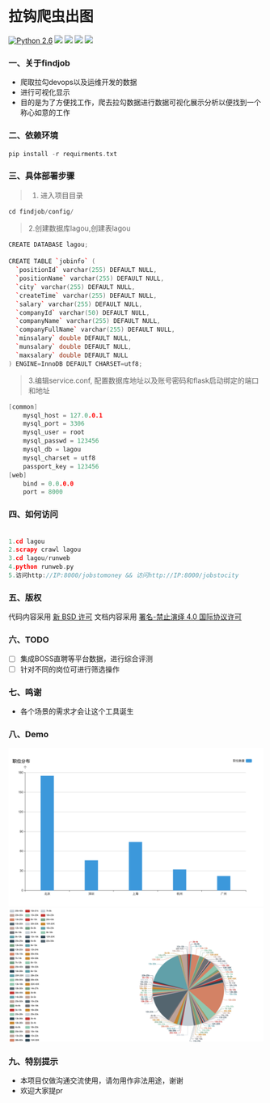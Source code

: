 拉钩爬虫出图
==========

[![Python 2.6](https://img.shields.io/badge/python-2.6-yellow.svg)](https://www.python.org/)
[![](https://img.shields.io/badge/flask-0.10.1-green.svg)](http://docs.jinkan.org/docs/flask/)
[![](https://img.shields.io/badge/Scrapy-1.4.0-green.svg)](http://scrapy-chs.readthedocs.io/zh_CN/0.24/intro/tutorial.html)
[![](https://img.shields.io/badge/bs4-0.0.1-brightgreen.svg)](https://www.crummy.com/software/BeautifulSoup/bs4/doc/index.zh.html)
[![](https://img.shields.io/badge/requests-2.9.1-brightgreen.svg)](http://docs.python-requests.org/zh_CN/latest/user/quickstart.html)



### 一、关于findjob

- 爬取拉勾devops以及运维开发的数据
- 进行可视化显示
- 目的是为了方便找工作，爬去拉勾数据进行数据可视化展示分析以便找到一个称心如意的工作



### 二、依赖环境

```cpp
pip install -r requirments.txt
```

### 三、具体部署步骤

> 1. 进入项目目录

``` cpp
cd findjob/config/
``` 

> 2.创建数据库lagou,创建表lagou

```cpp
CREATE DATABASE lagou;

CREATE TABLE `jobinfo` (
  `positionId` varchar(255) DEFAULT NULL,
  `positionName` varchar(255) DEFAULT NULL,
  `city` varchar(255) DEFAULT NULL,
  `createTime` varchar(255) DEFAULT NULL,
  `salary` varchar(255) DEFAULT NULL,
  `companyId` varchar(50) DEFAULT NULL,
  `companyName` varchar(255) DEFAULT NULL,
  `companyFullName` varchar(255) DEFAULT NULL,
  `minsalary` double DEFAULT NULL,
  `munsalary` double DEFAULT NULL,
  `maxsalary` double DEFAULT NULL
) ENGINE=InnoDB DEFAULT CHARSET=utf8;
```

> 3.编辑service.conf, 配置数据库地址以及账号密码和flask启动绑定的端口和地址

```cpp
[common]
    mysql_host = 127.0.0.1
    mysql_port = 3306
    mysql_user = root
    mysql_passwd = 123456
    mysql_db = lagou
    mysql_charset = utf8
    passport_key = 123456
[web]
    bind = 0.0.0.0
    port = 8000
```


### 四、如何访问

```cpp

1.cd lagou
2.scrapy crawl lagou
3.cd lagou/runweb
4.python runweb.py
5.访问http://IP:8000/jobstomoney && 访问http://IP:8000/jobstocity
```

### 五、版权

代码内容采用 [新 BSD 许可](LICENSE)
文档内容采用 [署名-禁止演绎 4.0 国际协议许可](https://creativecommons.org/licenses/by-nd/4.0/deed.zh)

### 六、TODO

- [ ] 集成BOSS直聘等平台数据，进行综合评测
- [ ] 针对不同的岗位可进行筛选操作

### 七、鸣谢

- 各个场景的需求才会让这个工具诞生


### 八、Demo

![](./doc/demo1.jpg "例子1")
![](./doc/demo2.jpg "例子2")

### 九、特别提示

- 本项目仅做沟通交流使用，请勿用作非法用途，谢谢
- 欢迎大家提pr
